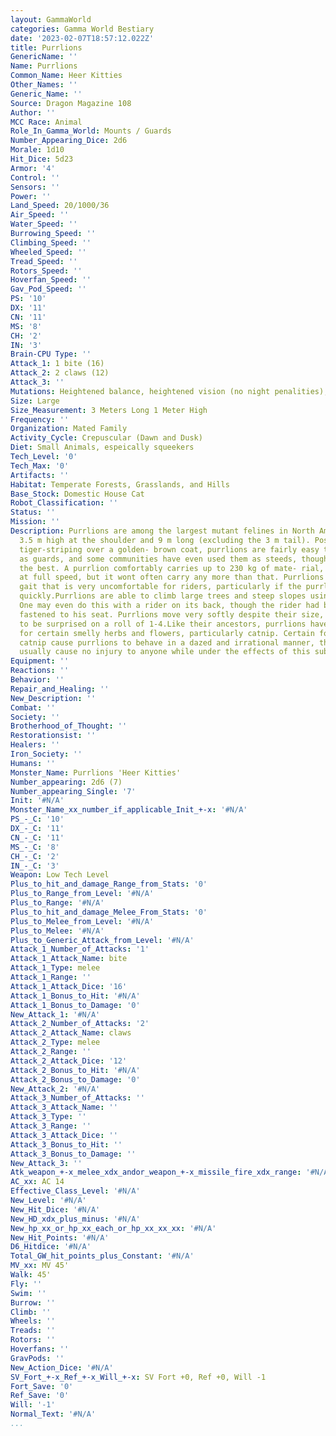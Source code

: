 ```yaml
---
layout: GammaWorld
categories: Gamma World Bestiary
date: '2023-02-07T18:57:12.022Z'
title: Purrlions
GenericName: ''
Name: Purrlions
Common_Name: Heer Kitties
Other_Names: ''
Generic_Name: ''
Source: Dragon Magazine 108
Author: ''
MCC Race: Animal
Role_In_Gamma_World: Mounts / Guards
Number_Appearing_Dice: 2d6
Morale: 1d10
Hit_Dice: 5d23
Armor: '4'
Control: ''
Sensors: ''
Power: ''
Land_Speed: 20/1000/36
Air_Speed: ''
Water_Speed: ''
Burrowing_Speed: ''
Climbing_Speed: ''
Wheeled_Speed: ''
Tread_Speed: ''
Rotors_Speed: ''
Hoverfan_Speed: ''
Gav_Pod_Speed: ''
PS: '10'
DX: '11'
CN: '11'
MS: '8'
CH: '2'
IN: '3'
Brain-CPU Type: ''
Attack_1: 1 bite (16)
Attack_2: 2 claws (12)
Attack_3: ''
Mutations: Heightened balance, heightened vision (no night penalities), and taller
Size: Large
Size_Measurement: 3 Meters Long 1 Meter High
Frequency: ''
Organization: Mated Family
Activity_Cycle: Crepuscular (Dawn and Dusk)
Diet: Small Animals, espeically squeekers
Tech_Level: '0'
Tech_Max: '0'
Artifacts: ''
Habitat: Temperate Forests, Grasslands, and Hills
Base_Stock: Domestic House Cat
Robot_Classification: ''
Status: ''
Mission: ''
Description: Purrlions are among the largest mutant felines in North America, reaching
  3.5 m high at the shoulder and 9 m long (excluding the 3 m tail). Possessing a beautiful
  tiger-striping over a golden- brown coat, purrlions are fairly easy to domesticate
  as guards, and some communities have even used them as steeds, though they are not
  the best. A purrlion comfortably carries up to 230 kg of mate- rial, including riders,
  at full speed, but it wont often carry any more than that. Purrlions have a loping
  gait that is very uncomfortable for riders, particularly if the purrlions are moving
  quickly.Purrlions are able to climb large trees and steep slopes using their claws.
  One may even do this with a rider on its back, though the rider had better be securely
  fastened to his seat. Purrlions move very softly despite their size, causing opponents
  to be surprised on a roll of 1-4.Like their ancestors, purrlions have an affinity
  for certain smelly herbs and flowers, particularly catnip. Certain forms of mutant
  catnip cause purrlions to behave in a dazed and irrational manner, though the purrlions
  usually cause no injury to anyone while under the effects of this substance.
Equipment: ''
Reactions: ''
Behavior: ''
Repair_and_Healing: ''
New_Description: ''
Combat: ''
Society: ''
Brotherhood_of_Thought: ''
Restorationsist: ''
Healers: ''
Iron_Society: ''
Humans: ''
Monster_Name: Purrlions 'Heer Kitties'
Number_appearing: 2d6 (7)
Number_appearing_Single: '7'
Init: '#N/A'
Monster_Name_xx_number_if_applicable_Init_+-x: '#N/A'
PS_-_C: '10'
DX_-_C: '11'
CN_-_C: '11'
MS_-_C: '8'
CH_-_C: '2'
IN_-_C: '3'
Weapon: Low Tech Level
Plus_to_hit_and_damage_Range_from_Stats: '0'
Plus_to_Range_from_Level: '#N/A'
Plus_to_Range: '#N/A'
Plus_to_hit_and_damage_Melee_From_Stats: '0'
Plus_to_Melee_from_Level: '#N/A'
Plus_to_Melee: '#N/A'
Plus_to_Generic_Attack_from_Level: '#N/A'
Attack_1_Number_of_Attacks: '1'
Attack_1_Attack_Name: bite
Attack_1_Type: melee
Attack_1_Range: ''
Attack_1_Attack_Dice: '16'
Attack_1_Bonus_to_Hit: '#N/A'
Attack_1_Bonus_to_Damage: '0'
New_Attack_1: '#N/A'
Attack_2_Number_of_Attacks: '2'
Attack_2_Attack_Name: claws
Attack_2_Type: melee
Attack_2_Range: ''
Attack_2_Attack_Dice: '12'
Attack_2_Bonus_to_Hit: '#N/A'
Attack_2_Bonus_to_Damage: '0'
New_Attack_2: '#N/A'
Attack_3_Number_of_Attacks: ''
Attack_3_Attack_Name: ''
Attack_3_Type: ''
Attack_3_Range: ''
Attack_3_Attack_Dice: ''
Attack_3_Bonus_to_Hit: ''
Attack_3_Bonus_to_Damage: ''
New_Attack_3: ''
Atk_weapon_+-x_melee_xdx_andor_weapon_+-x_missile_fire_xdx_range: '#N/A'
AC_xx: AC 14
Effective_Class_Level: '#N/A'
New_Level: '#N/A'
New_Hit_Dice: '#N/A'
New_HD_xdx_plus_minus: '#N/A'
New_hp_xx_or_hp_xx_each_or_hp_xx_xx_xx: '#N/A'
New_Hit_Points: '#N/A'
D6_Hitdice: '#N/A'
Total_GW_hit_points_plus_Constant: '#N/A'
MV_xx: MV 45'
Walk: 45'
Fly: ''
Swim: ''
Burrow: ''
Climb: ''
Wheels: ''
Treads: ''
Rotors: ''
Hoverfans: ''
GravPods: ''
New_Action_Dice: '#N/A'
SV_Fort_+-x_Ref_+-x_Will_+-x: SV Fort +0, Ref +0, Will -1
Fort_Save: '0'
Ref_Save: '0'
Will: '-1'
Normal_Text: '#N/A'
...
```

